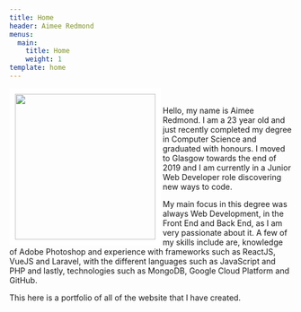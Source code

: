 ```yaml
---
title: Home
header: Aimee Redmond
menus:
  main:
    title: Home
    weight: 1
template: home
---
```

<img align="left" src="/images/aportraitsubmission.jpg" width="250" height="260" style="border: 10px solid white;"/>

<br />

Hello, my name is Aimee Redmond. I am a 23 year old and just recently completed my degree in Computer Science and graduated with honours. I moved to Glasgow towards the end of 2019 and I am currently in a Junior Web Developer role discovering new ways to code. 

My main focus in this degree was always Web Development, in the Front End and Back End, as I am very passionate about it. A few of my skills include are, knowledge of Adobe Photoshop and experience with frameworks such as ReactJS, VueJS and Laravel, with the different languages such as JavaScript and PHP and lastly, technologies such as MongoDB, Google Cloud Platform and GitHub.

This here is a portfolio of all of the website that I have created.
